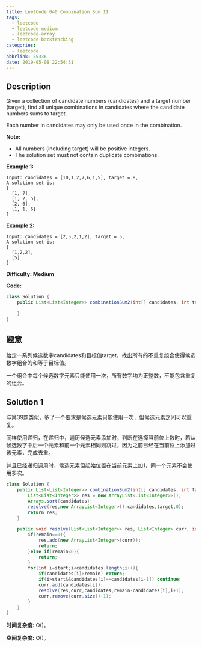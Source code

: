 ```yaml
---
title: LeetCode 040 Combination Sum II
tags:
  - leetcode
  - leetcode-medium
  - leetcode-array
  - leetcode-backtracking
categories:
  - leetcode
abbrlink: 55336
date: 2019-05-08 22:54:51
---
```


## Description

Given a collection of candidate numbers (candidates) and a target number (target), find all unique combinations in candidates where the candidate numbers sums to target.

Each number in candidates may only be used once in the combination.

**Note:**

* All numbers (including target) will be positive integers.
* The solution set must not contain duplicate combinations.

**Example 1:**

```
Input: candidates = [10,1,2,7,6,1,5], target = 8,
A solution set is:
[
  [1, 7],
  [1, 2, 5],
  [2, 6],
  [1, 1, 6]
]
```

**Example 2:**

```
Input: candidates = [2,5,2,1,2], target = 5,
A solution set is:
[
  [1,2,2],
  [5]
]
```

**Difficulty: Medium**

**Code:**

```java
class Solution {
    public List<List<Integer>> combinationSum2(int[] candidates, int target) {
        
    }
}
```

## 题意

给定一系列候选数字candidates和目标值target，找出所有的不重复组合使得候选数字组合的和等于目标值。

一个组合中每个候选数字元素只能使用一次，所有数字均为正整数，不能包含重复的组合。

<!-- more -->

## Solution 1

与第39题类似，多了一个要求是候选元素只能使用一次，但候选元素之间可以重复。

同样使用递归，在递归中，遍历候选元素添加时，判断在选择当前位上数时，若从候选数字中后一个元素和前一个元素相同则跳过，因为之前已经在当前位上添加过该元素，完成去重。

并且已经递归调用时，候选元素但起始位置在当前元素上加1，同一个元素不会使用多次。

```java
class Solution {
    public List<List<Integer>> combinationSum2(int[] candidates, int target) {
        List<List<Integer>> res = new ArrayList<List<Integer>>();
        Arrays.sort(candidates);
        resolve(res,new ArrayList<Integer>(),candidates,target,0);
        return res;
    }
    
    public void resolve(List<List<Integer>> res, List<Integer> curr, int[] candidates, int remain, int start){
        if(remain==0){
            res.add(new ArrayList<Integer>(curr));
            return;
        }else if(remain<0){
            return;
        }
        for(int i=start;i<candidates.length;i++){
            if(candidates[i]>remain) return;
            if(i>start&&candidates[i]==candidates[i-1]) continue;
            curr.add(candidates[i]);
            resolve(res,curr,candidates,remain-candidates[i],i+1);
            curr.remove(curr.size()-1);
        }
    }
}
```

**时间复杂度:** O()。

**空间复杂度:** O()。
